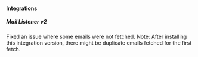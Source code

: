 
#### Integrations
##### Mail Listener v2
Fixed an issue where some emails were not fetched.
Note: After installing this integration version, there might be duplicate emails fetched for the first fetch.
